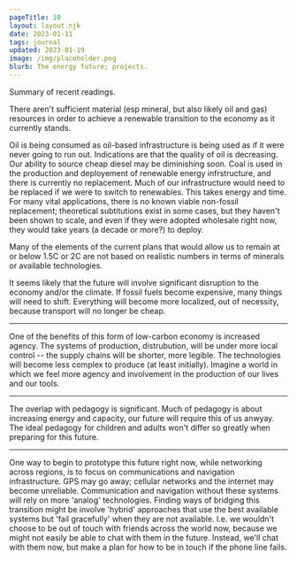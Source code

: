 ```yaml
---
pageTitle: 10 
layout: layout.njk
date: 2023-01-11
tags: journal
updated: 2023-01-19
image: /img/placeholder.png
blurb: The energy future; projects.
---
```


Summary of recent readings.  

There aren't sufficient material (esp mineral, but also likely oil and gas) resources in order to achieve a renewable transition to the economy as it currently stands.  

Oil is being consumed as oil-based infrastructure is being used as if it were never going to run out. Indications are that the quality of oil is decreasing.  Our ability to source cheap diesel may be diminishing soon.  Coal is used in the production and deployement of renewable energy infrstructure, and there is currently no replacement.  Much of our infrastructure would need to be replaced if we were to switch to renewables. This takes energy and time.  For many vital applications, there is no known viable non-fossil replacement; theoretical subtitutions exist in some cases, but they haven't been shown to scale, and even if they were adopted wholesale right now, they would take years (a decade or more?) to deploy.      

Many of the elements of the current plans that would allow us to remain at or below 1.5C or 2C are not based on realistic numbers in terms of minerals or available technologies.   

It seems likely that the future will involve significant disruption to the economy and/or the climate.  If fossil fuels become expensive, many things will need to shift. Everything will become more localized, out of necessity, because transport will no longer be cheap.  

---

One of the benefits of this form of low-carbon economy is increased agency. The systems of production, distrubution, will be under more local control -- the supply chains will be shorter, more legible.  The technologies will become less complex to produce (at least initially).  Imagine a world in which we feel more agency and involvement in the production of our lives and our tools.

---

The overlap with pedagogy is significant. Much of pedagogy is about increasing energy and capacity, our future will require this of us anwyay. The ideal pedagogy for children and adults won't differ so greatly when preparing for this future. 

---

One way to begin to prototype this future right now, while networking across regions, is to focus on communications and navigation infrastructure.  GPS may go away; cellular networks and the internet may become unreliable.  Communication and navigation without these systems will rely on more 'analog' technologies.  Finding ways of bridging this transition might be involve 'hybrid' approaches that use the best available systems but 'fail gracefully' when they are not available.  I.e. we wouldn't choose to be out of touch with friends across the world now, because we might not easily be able to chat with them in the future.  Instead, we'll chat with them now, but make a plan for how to be in touch if the phone line fails. 



